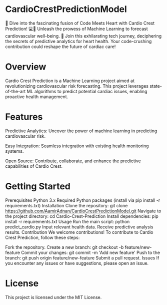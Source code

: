 # CardioCrestPredictionModel
🚀 Dive into the fascinating fusion of Code Meets Heart with Cardio Crest Prediction! 💻💓 Unleash the prowess of Machine Learning to forecast cardiovascular well-being. 🌟 Join this exhilarating tech journey, deciphering the secrets of predictive analytics for heart health. Your code-crushing contribution could reshape the future of cardiac care! 
# Overview
Cardio Crest Prediction is a Machine Learning project aimed at revolutionizing cardiovascular risk forecasting. This project leverages state-of-the-art ML algorithms to predict potential cardiac issues, enabling proactive health management.

# Features
Predictive Analytics: Uncover the power of machine learning in predicting cardiovascular risk.

Easy Integration: Seamless integration with existing health monitoring systems.

Open Source: Contribute, collaborate, and enhance the predictive capabilities of Cardio Crest.

# Getting Started
Prerequisites
Python 3.x
Required Python packages (install via pip install -r requirements.txt)
Installation
Clone the repository: git clone https://github.com/AamirAdnan/CardioCrestPredictionModel.git
Navigate to the project directory: cd Cardio-Crest-Prediction
Install dependencies: pip install -r requirements.txt
Usage
Run the main script: python predict_cardio.py
Input relevant health data.
Receive predictive analysis results.
Contribution
We welcome contributions! To contribute to Cardio Crest Prediction, follow these steps:

Fork the repository.
Create a new branch: git checkout -b feature/new-feature
Commit your changes: git commit -m 'Add new feature'
Push to the branch: git push origin feature/new-feature
Submit a pull request.
Issues
If you encounter any issues or have suggestions, please open an issue.

# License
This project is licensed under the MIT License.

